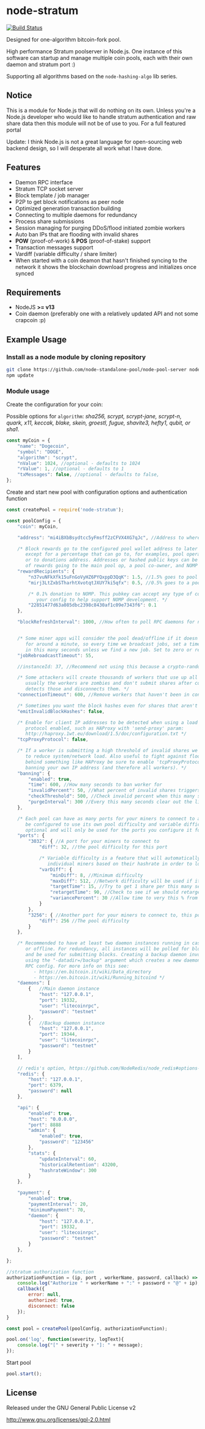 # node-stratum

[![Build Status](https://travis-ci.org/node-standalone-pool/node-pool-server.svg?branch=master)](https://travis-ci.org/node-standalone-pool/node-pool-server)

Designed for one-algorithm bitcoin-fork pool.

High performance Stratum poolserver in Node.js. One instance of this software can startup and manage multiple coin
pools, each with their own daemon and stratum port :)

Supporting all algorithms based on the `node-hashing-algo` lib series.

## Notice

This is a module for Node.js that will do nothing on its own. Unless you're a Node.js developer who would like to
handle stratum authentication and raw share data then this module will not be of use to you. For a full featured portal

Update: I think Node.js is not a great language for open-sourcing web backend design, so I will desperate all work what I have done. 

## Features

- Daemon RPC interface
- Stratum TCP socket server
- Block template / job manager
- P2P to get block notifications as peer node
- Optimized generation transaction building
- Connecting to multiple daemons for redundancy
- Process share submissions
- Session managing for purging DDoS/flood initiated zombie workers
- Auto ban IPs that are flooding with invalid shares
- __POW__ (proof-of-work) & __POS__ (proof-of-stake) support
- Transaction messages support
- Vardiff (variable difficulty / share limiter)
- When started with a coin deamon that hasn't finished syncing to the network it shows the blockchain download progress and initializes once synced

## Requirements

- NodeJS **>= v13**
- Coin daemon (preferably one with a relatively updated API and not some crapcoin :p)

## Example Usage

### Install as a node module by cloning repository

```bash
git clone https://github.com/node-standalone-pool/node-pool-server node_modules/node-stratum
npm update
```

### Module usage

Create the configuration for your coin:

Possible options for `algorithm`: *sha256, scrypt, scrypt-jane, scrypt-n, quark, x11, keccak, blake,
skein, groestl, fugue, shavite3, hefty1, qubit, or sha1*.

```javascript
const myCoin = {
    "name": "Dogecoin",
    "symbol": "DOGE",
    "algorithm": "scrypt",
    "nValue": 1024, //optional - defaults to 1024
    "rValue": 1, //optional - defaults to 1
    "txMessages": false, //optional - defaults to false,
};
```

Create and start new pool with configuration options and authentication function

```javascript
const createPool = require('node-stratum');

const poolConfig = {
    "coin": myCoin,

    "address": "mi4iBXbBsydtcc5yFmsff2zCFVX4XG7qJc", //Address to where block rewards are given

    /* Block rewards go to the configured pool wallet address to later be paid out to miners,
       except for a percentage that can go to, for examples, pool operator(s) as pool fees or
       or to donations address. Addresses or hashed public keys can be used. Here is an example
       of rewards going to the main pool op, a pool co-owner, and NOMP donation. */
    "rewardRecipients": {
        "n37vuNFkXfk15uFnGoVyHZ6PYQxppD3QqK": 1.5, //1.5% goes to pool op
        "mirj3LtZxbSTharhtXvotqtJXUY7ki5qfx": 0.5, //0.5% goes to a pool co-owner

        /* 0.1% donation to NOMP. This pubkey can accept any type of coin, please leave this in
           your config to help support NOMP development. */
        "22851477d63a085dbc2398c8430af1c09e7343f6": 0.1
    },

    "blockRefreshInterval": 1000, //How often to poll RPC daemons for new blocks, in milliseconds


    /* Some miner apps will consider the pool dead/offline if it doesn't receive anything new jobs
       for around a minute, so every time we broadcast jobs, set a timeout to rebroadcast
       in this many seconds unless we find a new job. Set to zero or remove to disable this. */
    "jobRebroadcastTimeout": 55,

    //instanceId: 37, //Recommend not using this because a crypto-random one will be generated

    /* Some attackers will create thousands of workers that use up all available socket connections,
       usually the workers are zombies and don't submit shares after connecting. This features
       detects those and disconnects them. */
    "connectionTimeout": 600, //Remove workers that haven't been in contact for this many seconds

    /* Sometimes you want the block hashes even for shares that aren't block candidates. */
    "emitInvalidBlockHashes": false,

    /* Enable for client IP addresses to be detected when using a load balancer with TCP proxy
       protocol enabled, such as HAProxy with 'send-proxy' param:
       http://haproxy.1wt.eu/download/1.5/doc/configuration.txt */
    "tcpProxyProtocol": false,

    /* If a worker is submitting a high threshold of invalid shares we can temporarily ban their IP
       to reduce system/network load. Also useful to fight against flooding attacks. If running
       behind something like HAProxy be sure to enable 'tcpProxyProtocol', otherwise you'll end up
       banning your own IP address (and therefore all workers). */
    "banning": {
        "enabled": true,
        "time": 600, //How many seconds to ban worker for
        "invalidPercent": 50, //What percent of invalid shares triggers ban
        "checkThreshold": 500, //Check invalid percent when this many shares have been submitted
        "purgeInterval": 300 //Every this many seconds clear out the list of old bans
    },

    /* Each pool can have as many ports for your miners to connect to as you wish. Each port can
       be configured to use its own pool difficulty and variable difficulty settings. varDiff is
       optional and will only be used for the ports you configure it for. */
    "ports": {
        "3032": { //A port for your miners to connect to
            "diff": 32, //the pool difficulty for this port

            /* Variable difficulty is a feature that will automatically adjust difficulty for
               individual miners based on their hashrate in order to lower networking overhead */
            "varDiff": {
                "minDiff": 8, //Minimum difficulty
                "maxDiff": 512, //Network difficulty will be used if it is lower than this
                "targetTime": 15, //Try to get 1 share per this many seconds
                "retargetTime": 90, //Check to see if we should retarget every this many seconds
                "variancePercent": 30 //Allow time to very this % from target without retargeting
            }
        },
        "3256": { //Another port for your miners to connect to, this port does not use varDiff
            "diff": 256 //The pool difficulty
        }
    },

    /* Recommended to have at least two daemon instances running in case one drops out-of-sync
       or offline. For redundancy, all instances will be polled for block/transaction updates
       and be used for submitting blocks. Creating a backup daemon involves spawning a daemon
       using the "-datadir=/backup" argument which creates a new daemon instance with it's own
       RPC config. For more info on this see:
          - https://en.bitcoin.it/wiki/Data_directory
          - https://en.bitcoin.it/wiki/Running_bitcoind */
    "daemons": [
        {   //Main daemon instance
            "host": "127.0.0.1",
            "port": 19332,
            "user": "litecoinrpc",
            "password": "testnet"
        },
        {   //Backup daemon instance
            "host": "127.0.0.1",
            "port": 19344,
            "user": "litecoinrpc",
            "password": "testnet"
        }
    ],

    // redis's option, https://github.com/NodeRedis/node_redis#options-object-properties
    "redis": {
        "host": "127.0.0.1",
        "port": 6379,
        "password": null
    },

    "api": {
        "enabled": true,
        "host": "0.0.0.0",
        "port": 8888
        "admin": {
            "enabled": true,
            "password": "123456"
        },
        "stats": {
            "updateInterval": 60,
            "historicalRetention": 43200,
            "hashrateWindow": 300
        }
    },

    "payment": {
        "enabled": true,
        "paymentInterval": 20,
        "minimumPayment": 70,
        "daemon": {
            "host": "127.0.0.1",
            "port": 19332,
            "user": "litecoinrpc",
            "password": "testnet"
        }
    },

};

//stratum authorization function
authorizationFunction = (ip, port , workerName, password, callback) => {
    console.log("Authorize " + workerName + ":" + password + "@" + ip);
    callback({
        error: null,
        authorized: true,
        disconnect: false
    });
}

const pool = createPool(poolConfig, authorizationFunction);

pool.on('log', function(severity, logText){
    console.log("[" + severity + "]: " + message);
});

```

Start pool

```javascript
pool.start();
```

## License

Released under the GNU General Public License v2

<http://www.gnu.org/licenses/gpl-2.0.html>
